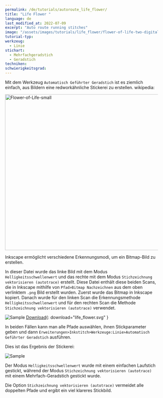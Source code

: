 ```yaml
---
permalink: /de/tutorials/autoroute_life_flower/
title: "Life Flower "
language: de
last_modified_at: 2022-07-09
excerpt: "Auto route running stitches"
image: "/assets/images/tutorials/life_flower/flower-of-life-two-digitalisation.svg"
tutorial-typ:
werkzeug:
  - Linie
stichart:
  - Mehrfachgeradstich
  - Geradstich
techniken:
schwierigkeitsgrad: 
---
```


Mit dem Werkzeug `Automatisch Geführter Geradstich` ist es ziemlich einfach, aus Bildern eine redworkähnliche Stickerei zu erstellen.
wikipedia: 

<a title="Credit to the author, CC BY-SA 3.0 &lt;https://creativecommons.org/licenses/by-sa/3.0&gt;, via Wikimedia Commons" href="https://commons.wikimedia.org/wiki/File:Flower-of-Life-small.svg"><img width="512" alt="Flower-of-Life-small" src="https://upload.wikimedia.org/wikipedia/commons/thumb/0/08/Flower-of-Life-small.svg/512px-Flower-of-Life-small.svg.png"></a>

Inkscape ermöglicht verschiedene Erkennungsmodi, um ein Bitmap-Bild zu erstellen.

In dieser Datei wurde das linke Bild mit dem Modus `Helligkeitsschwellenwert` und das rechte mit dem Modus `Stichzeichnung vektorisieren (autotrace)` erstellt.
Diese Datei enthält diese beiden Scans, die in Inkscape mithilfe von `Pfad>Bitmap Nachzeichnen` aus dem oben verlinktem `.png` Bild  erstellt wurden. Zuerst wurde das Bitmap in Inkscape kopiert. Danach wurde für den linken Scan die Erkennungsmethode `Helligkeitsschwellenwert` und für den rechten Scan die Methode `Stichzeichnung vektorisieren (autotrace)` verwendet. 

![Sample](/assets/images/tutorials/life_flower/flower-of-life-two-digitalisation.svg)
[Download](/assets/images/tutorials/life_flower/flower-of-life-two-digitalisation.svg){: download="life_flower.svg" }

In beiden Fällen kann man alle Pfade auswählen, ihnen Stickparameter geben und dann `Erweiterungen>Inkstitch>Werkzeuge:Linie>Automatisch Geführter Geradstich` ausführen.

Dies ist das Ergebnis der Stickerei:

![Sample](/assets/images/tutorials/life_flower/twolifeflower.jpg)

Der Modus `Helligkeitsschwellenwert` wurde mit einem einfachen Laufstich gestickt, während der Modus `Stichzeichnung vektorisieren (autotrace)` mit einem Mehrfach-Geradstich gestickt wurde.

Die Option `Stichzeichnung vektorisieren (autotrace)` vermeidet alle doppelten Pfade und ergibt ein viel klareres Stickbild.

